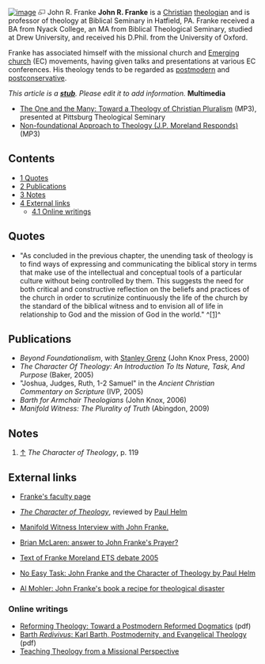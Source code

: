 [![image](images/b/b4/Franke.jpg)](http://www.theopedia.com/File:Franke.jpg)
[![image](data:image/png;base64,iVBORw0KGgoAAAANSUhEUgAAAA8AAAALCAAAAACFLIiAAAAAAnRSTlMA/1uRIrUAAABPSURBVAjXY/j///+5vXDwjAHIr26ZAgXZe8H8a/+hoIcw/9nevdVL9+79DuPvzQYZFPUezu8BMZLXgkExnD8HAu6hqv//n+HZVjD4DuUDAKlChD3fj6aPAAAAAElFTkSuQmCC)](http://www.theopedia.com/File:Franke.jpg "Enlarge")
John R. Franke
**John R. Franke** is a [Christian](Christian "Christian")
[theologian](Theologian "Theologian") and is professor of theology
at Biblical Seminary in Hatfield, PA. Franke received a BA from
Nyack College, an MA from Biblical Theological Seminary, studied at
Drew University, and received his D.Phil. from the University of
Oxford.

Franke has associated himself with the missional church and
[Emerging church](Emerging_church "Emerging church") (EC)
movements, having given talks and presentations at various EC
conferences. His theology tends to be regarded as
[postmodern](Postmodern "Postmodern") and
[postconservative](Postconservative "Postconservative").

*This article is a **[stub](http://www.theopedia.com/Category:Theopedia_stubs "Category:Theopedia stubs")**. Please edit it to add information.*
**Multimedia**

-   [The One and the Many: Toward a Theology of Christian Pluralism](http://www.ptsstudents.org/ptsaudio/special/ecc/03_lecture.mp3)
    (MP3), presented at Pittsburg Theological Seminary
-   [Non-foundational Approach to Theology (J.P. Moreland Responds)](http://ibri.org/MP3/2006-Franke-Moreland.mp3)
    (MP3)

## Contents

-   [1 Quotes](#Quotes)
-   [2 Publications](#Publications)
-   [3 Notes](#Notes)
-   [4 External links](#External_links)
    -   [4.1 Online writings](#Online_writings)


## Quotes

-   "As concluded in the previous chapter, the unending task of
    theology is to find ways of expressing and communicating the
    biblical story in terms that make use of the intellectual and
    conceptual tools of a particular culture without being controlled
    by them. This suggests the need for both critical and constructive
    reflection on the beliefs and practices of the church in order to
    scrutinize continuously the life of the church by the standard of
    the biblical witness and to envision all of life in relationship to
    God and the mission of God in the world." ^[[1]](#note-0)^

## Publications

-   *Beyond Foundationalism*, with
    [Stanley Grenz](Stanley_Grenz "Stanley Grenz") (John Knox Press,
    2000)
-   *The Character Of Theology: An Introduction To Its Nature, Task, And Purpose*
    (Baker, 2005)
-   "Joshua, Judges, Ruth, 1-2 Samuel" in the
    *Ancient Christian Commentary on Scripture* (IVP, 2005)
-   *Barth for Armchair Theologians* (John Knox, 2006)
-   *Manifold Witness: The Plurality of Truth* (Abingdon, 2009)

## Notes

1.  [↑](#ref-0) *The Character of Theology*, p. 119

## External links

-   [Franke's faculty page](http://www.biblical.edu/index.php/john-franke)
-   [*The Character of Theology*](http://www.reformation21.com/Past_Issues/November_2005_Home/Shelf_Life/Shelf_Life/113/vobId__1184/),
    reviewed by [Paul Helm](Paul_Helm "Paul Helm")
-   [Manifold Witness Interview with John Franke.](http://blogs.christianbook.com/blogs/academic/2010/04/06/manifold-witness-the-plurality-of-truth-an-interview-with-john-franke-booknotes/)

-   [Brian McLaren: answer to John Franke's Prayer?](http://postbiblical.info/index.php?option=com_content&task=view&id=57&Itemid=40)
-   [Text of Franke Moreland ETS debate 2005](http://postbiblical.info/index.php?option=com_content&task=view&id=33&Itemid=41)
-   [No Easy Task: John Franke and the Character of Theology by Paul Helm](http://postbiblical.info/index.php?option=com_content&task=view&id=92&Itemid=83)

-   [Al Mohler: John Franke's book a recipe for theological disaster](http://postbiblical.info/index.php?option=com_content&task=view&id=143&Itemid=32)



### Online writings

-   [Reforming Theology: Toward a Postmodern Reformed Dogmatics](http://www.ptsstudents.org/ECC/Franke/ReformingTheology.pdf)
    (pdf)
-   [Barth *Redivivus*: Karl Barth, Postmodernity, and Evangelical Theology](http://www.ptsstudents.org/ECC/Franke/BarthRedivivus.pdf)
    (pdf)
-   [Teaching Theology from a Missional Perspective](http://docs.google.com/viewer?url=http://www.gemeentes.co.za/Pdf/TeachingMissionalTheology.pdf)



